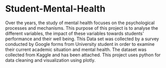 # Student-Mental-Health
Over the years, the study of mental health focuses on the psychological processes and mechanisms. This purpose of this project is to analyse the different variables, the impact of these variables towards students' performance and their well being. 
This Data set was collected by a survey conducted by Google forms from University student in order to examine their current academic situation and mental health. The dataset was collected from Kaggle and has been attached. 
This project uses python for data cleaning and visualization using plotly. 
